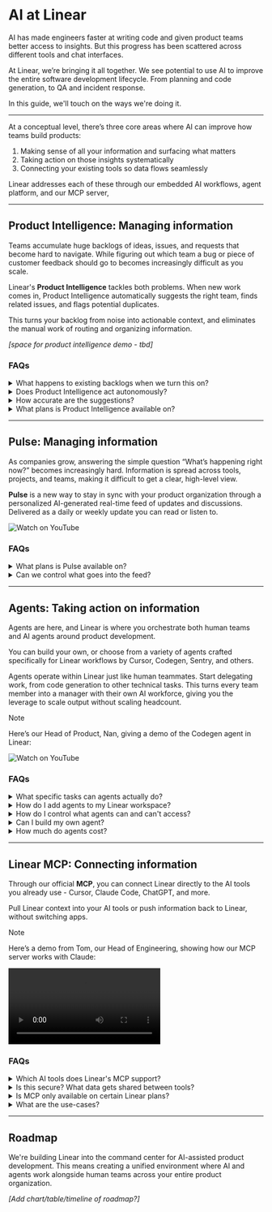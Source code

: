 # AI at Linear

AI has made engineers faster at writing code and given product teams better access to insights. But this progress has been scattered across different tools and chat interfaces.

At Linear, we’re bringing it all together. We see potential to use AI to improve the entire software development lifecycle. From planning and code generation, to QA and incident response.

In this guide, we'll touch on the ways we're doing it.

---

At a conceptual level, there’s three core areas where AI can improve how teams build products:

1. Making sense of all your information and surfacing what matters
2. Taking action on those insights systematically
3. Connecting your existing tools so data flows seamlessly

Linear addresses each of these through our embedded AI workflows, agent platform, and our MCP server,

---

## Product Intelligence: Managing information

Teams accumulate huge backlogs of ideas, issues, and requests that become hard to navigate. While figuring out which team a bug or piece of customer feedback should go to becomes increasingly difficult as you scale.

Linear's **Product Intelligence** tackles both problems. When new work comes in, Product Intelligence automatically suggests the right team, finds related issues, and flags potential duplicates.

This turns your backlog from noise into actionable context, and eliminates the manual work of routing and organizing information.

  
_[space for product intelligence demo - tbd]_

### FAQs

<details>
<summary>What happens to existing backlogs when we turn this on?</summary>
All of those issues you’ve accumulated become useful. Linear will now automatically reach into the backlog, find related work, surface duplicates, and highlight anything that’s conceptually connected. Which makes the question of whether you should import a backlog into Linear a definite “yes”.
</details>

<details>
<summary>Does Product Intelligence act autonomously?</summary>
Right now, no. We want to maintain a human in the loop while we train the model. In time, as confidence grows, our intention is to enable teams to decide for themselves whether they want Product Intelligence to make decisions autonomously.
</details>

<details>
<summary>How accurate are the suggestions?</summary>
Quite accurate. Each suggestion you approve or disapprove will refine the overall quality of the suggestions. We expect these suggestions to continuously improve with usage.
</details>

<details>
<summary>What plans is Product Intelligence available on?</summary>
Product Intelligence is live on all Linear Plans as a technology preview.
</details>

---

## Pulse: Managing information

As companies grow, answering the simple question “What’s happening right now?” becomes increasingly hard. Information is spread across tools, projects, and teams, making it difficult to get a clear, high-level view.

**Pulse** is a new way to stay in sync with your product organization through a personalized AI-generated real-time feed of updates and discussions. Delivered as a daily or weekly update you can read or listen to.



![Watch on YouTube](https://www.youtube.com/watch?v=mcWS9yiGzog)

### FAQs

<details>
<summary>What plans is Pulse available on?</summary>
All Linear plans.
</details>

<details>
<summary>Can we control what goes into the feed?</summary>
Not directly. You control the feed indirectly through the activity that happens within Linear.
</details>

---

## Agents: Taking action on information

Agents are here, and Linear is where you orchestrate both human teams and AI agents around product development.

You can build your own, or choose from a variety of agents crafted specifically for Linear workflows by Cursor, Codegen, Sentry, and others.

Agents operate within Linear just like human teammates. Start delegating work, from code generation to other technical tasks. This turns every team member into a manager with their own AI workforce, giving you the leverage to scale output without scaling headcount.



> [!NOTE]
> Here’s our Head of Product, Nan, giving a demo of the Codegen agent in Linear:

![Watch on YouTube](https://www.youtube.com/watch?v=e_T8Sn8s46M)

### FAQs

<details>
<summary>What specific tasks can agents actually do?</summary>
tbd
</details>

<details>
<summary>How do I add agents to my Linear workspace?</summary>
tbd
</details>

<details>
<summary>How do I control what agents can and can't access?</summary>
tbd
</details>

<details>
<summary>Can I build my own agent?</summary>
tbd
</details>

<details>
<summary>How much do agents cost?</summary>
Adding an agent to your org will not require paying for an additional seat.

While there will be no charges on our side, developers would have to pay for LLM usage to the provider they choose to build their agent with. And it's also likely that, for any third-party agents used, the company building that agent will charge something for its use.
</details>

---

## Linear MCP: Connecting information

Through our official **MCP**, you can connect Linear directly to the AI tools you already use - Cursor, Claude Code, ChatGPT, and more. 

Pull Linear context into your AI tools or push information back to Linear, without switching apps.



> [!NOTE]
> Here’s a demo from Tom, our Head of Engineering, showing how our MCP server works with Claude:

![Video](https://webassets.linear.app/files/ornj730p/production/45f706efb0229daf6e43db7ff203ded1d7496ac5.mp4)

### FAQs

<details>
<summary>Which AI tools does Linear's MCP support?</summary>
Claude, ChatGPT, Cursor, Windsurf, and any tool that supports the MCP standard. Further details on setting up these connections can be found [here](https://linear.app/docs/mcp).
</details>

<details>
<summary>Is this secure? What data gets shared between tools?</summary>
We're following the authenticated remote [MCP spec](https://modelcontextprotocol.io/specification/2025-03-26). Security and safety guidelines outlined [here](https://modelcontextprotocol.io/specification/2025-03-26#security-and-trust-%26-safety). Further details about our Linear MCP configuration can be found here.
</details>

<details>
<summary>Is MCP only available on certain Linear plans?</summary>
MCP is available on all Linear plans. However, be mindful that if you’re connecting Linear with tools like Claude and ChatGPT, there are restrictions on their side based on plan type.
</details>

<details>
<summary>What are the use-cases?</summary>
MCP is a relatively new concept, and so, we’re still figuring out the breadth of possibilities. Today, you could:

* Ask Claude "what's on my plate today" and get your Linear assignments with full context.
* Research complex bugs in ChatGPT, then automatically create detailed Linear issues with your findings.
* Pull project context from Linear directly into Cursor while coding. Push code decisions and technical notes back to Linear without leaving your development environment.
* And many others.
</details>

---

## Roadmap

We're building Linear into the command center for AI-assisted product development. This means creating a unified environment where AI and agents work alongside human teams across your entire product organization.



_[Add chart/table/timeline of roadmap?]_